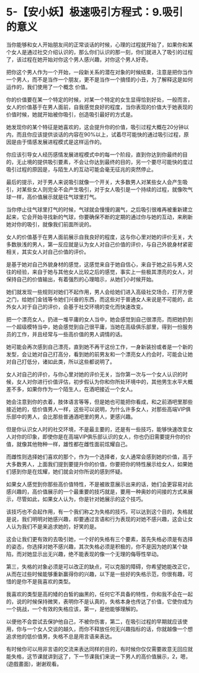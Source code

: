 # 5-【安小妖】极速吸引方程式：9.吸引的意义

当你能够和女人开始朋友间的正常谈话的时候，心理的过程就开始了，如果你和某个女人是通过社交介绍认识的，那么你们认识的那一刻，你们就进入了吸引的过程了，该过程在她开始对你这个男人感兴趣，对你这个男人好奇。

把你这个男人作为一个开始，一段新关系的潜在对象的时候结束，注意是把你当作一个男人，而不是当作一个朋友，更不是当作一个搞怪的小丑，为了解释这是如何运作的，我们使用了一个概念 价值。

你的价值要在某一个特定的时候，对某一个特定的女生显得恰到好处，一般而言，女人的价值基于在男人面前，自我感觉良好的程度，当你表现的价值大于她表现的价值时候，她就开始被你吸引，创造吸引最好的方式是。

她发现你的某个特征是她喜欢的，这会提升你的价值，吸引过程大概在20分钟以内，而且你应该提供谈话的内容在90%以上，试着尽可能快的通过吸引过程，原因是由于情感发展进程模式是这样运作的。

你应该引导女人经历感情发展进程模式中的每一个阶段，直到你达到你最终的目的，无止境的提供吸引要素，不会让你达到最终的目的，另一个要尽可能快的度过吸引过程的原因是，与陌生人的互动可能会毫无征兆的突然停止。

最后的提示，对于男人来说吸引就像一个开关，大多数男人对某些女人会产生吸引，对某些女人则完全不会产生吸引，对于女人吸引是一个持续的过程，就像吹气球一样，高价值展示就是往气球里打气。

当你停止往气球里打气的时候，气球就会慢慢的漏气，之后吸引很难再被重新建立起来，它会开始寻找新的气球，你要确保不断的定期的通过你与她的互动，来刷新她对你的吸引，就像我们前面所说的。

女人的价值基于在男人面前展示自我良好的程度，这与你心里对她的评价无关，大多数肤浅的男人，第一反应就是认为女人对自己价值的评价，与自己外貌身材紧密相关，其实女人对自己价值的评价。

是基于她对自己外貌身材的感觉，这感觉来自于她自信心，来自于她之前与男人交往的经验，来自于她与其他女人比较之后的感觉，事实上一些极其漂亮的女人，对保持自己的价值输出，有着强烈的心理暗示，从她们小时候开始。

她们就发现一些规则对她们不起作用，男人会给她们进入高级社交场合，打开方便之门，给她们金钱等令她们兴奋的东西，而这些对于普通女人来说是不可能的，此外女人对于自己的评价，会基于社交环境的变化而快速改变。

把一个漂亮女人，扔进一堆平庸的女人当中，她会感觉到自己很漂亮，而把她扔到一个超级模特当中，她会感觉到自己很平庸，当她在高级俱乐部里，得到一份服务员的工作，并且经常与一些高价值的男人调情的话。

她可能会再次感到自己漂亮，直到她不再干这份工作，一身新装扮或者是一个新的发型，会让她对自己打高分，看到她的前男友和一个漂亮女人约会时，可能会让她对自己打低分，诸如此类，所以这些都说明了。

女人对自己的评价，与你心里对她的评价无关，当你第一次与一个女人认识的时候，女人对你进行价值评估，初步假认为你和你所处环境中的，其他男生水平大概差不多，如果你作为一个陌生人，在酒吧接近一个女人。

她会注意到你的衣着，肢体语言等等，但是她也可能把你看成，和之前酒吧里那些接近她的，低价值男人一样，这些可以说明，为什么许多女人，对那些高端VIP俱乐部中的男人，会比那些普通酒吧里的男人，更感兴趣。

但是你认识女人时的社交环境，不是最主要的，还是有一些技巧，能够快速改变女人对你的印象，即使你是在高端VIP俱乐部认识的女人，你也仍旧需要提升你的价值，就像其他物种一样，雄性都在雌性面前炫耀自己。

而雌性则选择她们喜欢的那个，作为一个选择者，女人通常会感到她的价值，高于大多数男人，上面我们提到要提升你的价值，你要把你的特性展示给女人，如果她们感到你是在炫耀，她们就会对你所说的感到怀疑。

如果女人感觉到你那些高价值特性，不是被故意展示出来的话，她们会更容易对此感兴趣的，高价值展示的一个最重要的技巧就是，要用一种奥妙的间接的方式来展示，尽管如此，如果女人认为，你是针对她展示的这个技巧。

该技巧也不会起作用，有一个我们称之为失格的技巧，可以达到这个目的，失格就是说，我们明明对她感兴趣，却要通过言语和行为表现的对她不感兴趣，这会让女人认为我们不是来追求她的，好笑的是。

这会让我们更有效的去吸引她，一个好的失格有三个要素，首先失格必须是有选择的姿态，你选择对她不感兴趣，其次失格必须是积极的，你不是因为她的某个缺陷，而对她显示出无兴趣，绝不能表现的像一个无理的侮辱性举动。

第三，失格的对象必须是可以改正的缺点，可以克服的障碍，你希望她能改正它，从而在过些时候能够重新赢得你的兴趣，以下是一些好的失格示范，你很有趣，可惜的是你不是我喜欢的类型。

我喜欢的类型是高的矮的白皙的幽黑的，任何它不具备的特性，你和我不会在一起的，说的时候保持微笑，表明你不是认真的，失格本身也传达了价值，它使你成为一个挑战，一个有效的失格应该，第一，是他能够理解的。

以便他不会尝试去保护他自己，不被你伤害，第二，在吸引过程的早期就应该使用，你与一个女人交谈的越久，而你不释放任何无兴趣指标的话，你就越像一个想追求他的低价值男，失格不总是用言语来表达。

有时候你可以用非言语的交流来表达同样的目的，有时候你仅仅需要故意无回应就能失格，这节课就讲到这了，下一节课我们来说一下男人的高价值展示，2，嗯，(遊戲畫面)，谢谢观看。

